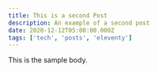 ```yaml
---
title: This is a second Post
description: An example of a second post
date: 2020-12-12T05:00:00.000Z
tags: ['tech', 'posts', 'eleventy']
---
```

This is the sample body.